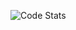 ![Code Stats](https://github-readme-stats.vercel.app/api?username=laffed&show_icons=true&theme=radical&count_private=true&hide_title=true) 
